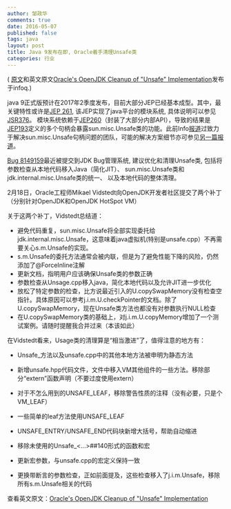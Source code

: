 ```yaml
---
author: 邹政华
comments: true
date: 2016-05-07
published: false 
tags: java
layout: post
title: Java 9发布在即, Oracle着手清理Unsafe类 
categories: 行业 
---
```


 ( [原文](http://www.infoq.com/cn/news/2016/05/29)和英文原文[Oracle's OpenJDK Cleanup of "Unsafe" Implementation](https://www.infoq.com/news/2016/02/29)发布于infoq.)

java 9正式版预计在2017年2季度发布，目前大部分JEP已经基本成型。其中，最关键特性或许是[JEP 261](http://openjdk.java.net/jeps/261), 该JEP实现了java平台的模块系统, 具体说明可以参见[JSR376](http://openjdk.java.net/projects/jigsaw/spec/)。 模块系统依赖于[JEP260](http://openjdk.java.net/jeps/260)（封装了大部分内部API），导致的结果是[JEP193](http://openjdk.java.net/jeps/193)定义的多个句柄会暴露sun.misc.Unsafe类的功能。此前Info[报道](http://www.infoq.com/news/2015/07/oracle-plan-remove-unsafe)过致力于解决sun.misc.Unsafe句柄问题的团队，可能的解决方案细节亦可参见[另一篇报道](http://www.infoq.com/articles/A-Post-Apocalyptic-sun.misc.Unsafe-World)。 


[Bug 8149159](https://bugs.openjdk.java.net/browse/JDK-8149159)最近被提交到JDK Bug管理系统, 建议优化和清理Unsafe类, 包括将参数检查从本地代码移入Java（简化JIT）、 sun.misc.Unsafe类和jdk.internal.misc.Unsafe类的统一、 以及本地代码的整体清理。


2月18日，Oracle工程师Mikael Vidstedt向OpenJDK开发者社区提交了两个补丁（分别针对OpenJDK和OpenJDK HotSpot VM）  


关于这两个补丁，Vidstedt总结道：

* 避免代码重复，sun.misc.Unsafe将全部实现委托给jdk.internal.misc.Unsafe，这意味着java虚拟机(特别是unsafe.cpp）不再需要关心s.m.Unsafe的实现。 
* s.m.Unsafe的委托方法通常会被内联，但是为了避免性能下降的风险，仍然添加了@ForceInline注解 
* 更新文档，指明用户应该确保Unsafe类的参数正确 
* 参数检查从Unsage.cpp移入java，简化本地代码以及允许JIT进一步优化
* 放松了特定参数的检查，比方说最近引入的U.copySwapMemory没有检查空指针。具体原因可以参考j.i.m.U.checkPointer的文档。除了U.copySwapMemory，现在Unsafe类方法也都没有对参数执行NULL检查 
* 在U.copySwapMemory类的基础上，对j.i.m.U.copyMemory增加了一个测试案例。请随时提醒我合并过来（本该如此）  

在Vidstedt看来，Usage类的清理算是“相当激进”了，值得注意的地方有：  

* Unsafe_方法以及unsafe.cpp中的其他本地方法被申明为静态方法  

* 新增unsafe.hpp代码文件，文件中移入VM其他组件的一些方法。移除部分“extern”函数声明（不要过度使用extern）  
* 对于不怎么用到的UNSAFE_LEAF，移除警告性质的注释（没有必要，只是个VM_LEAF） 
* 一些简单的leaf方法使用UNSAFE_LEAF  
* UNSAFE_ENTRY/UNSAFE_END代码块新增大括号，帮助自动缩进
* 移除未使用的Unsafe_<...>##140形式的函数和宏 
* 更新宏参数，与unsafe.cpp的宏定义保持一致
* 更换带断言的参数检查，正如前面提及，这些检查移入了j.i.m.Unsafe，移除所有s.m.Unsafe相关的代码

查看英文原文：[Oracle's OpenJDK Cleanup of "Unsafe" Implementation](https://www.infoq.com/news/2016/02/29)